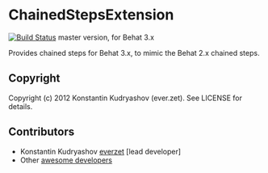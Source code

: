 # ChainedStepsExtension

[![Build
Status](https://travis-ci.org/Behat/ChainedStepsExtension.png?branch=master)](http://travis-ci.org/Behat/ChainedStepsExtension) master version, for Behat 3.x

Provides chained steps for Behat 3.x, to mimic the Behat 2.x chained steps.

## Copyright

Copyright (c) 2012 Konstantin Kudryashov (ever.zet). See LICENSE for details.

## Contributors

* Konstantin Kudryashov [everzet](http://github.com/everzet) [lead developer]
* Other [awesome developers](https://github.com/Behat/ChainedStepsExtension/graphs/contributors)
